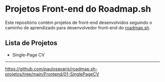 # Projetos Front-end do Roadmap.sh

Este repositório contém projetos de front-end desenvolvidos seguindo o caminho de aprendizado para desenvolvedor front-end do [roadmap.sh](https://roadmap.sh/frontend).

## Lista de Projetos

- Single-Page CV

---
https://github.com/paulosavaris/roadmap.sh-projetos/tree/main/Frontend/01-SinglePageCV


